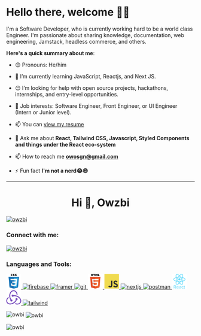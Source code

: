 # Hello there, welcome 👋🏾



I'm a Software Developer, who is currently working hard to be a world class Engineer. I'm passionate about sharing knowledge, documentation, web engineering, Jamstack, headless commerce, and others.

**Here's a quick summary about me**:

- 😊 Pronouns: He/him
- 🌱 I’m currently learning JavaScript, Reactjs, and Next JS.
- 😊 I’m looking for help with open source projects, hackathons, internships, and entry-level opportunities.
- 💼 Job interests: Software Engineer, Front Engineer, or UI Engineer (Intern or Junior level).
- 📫 You can [view my resume](https://drive.google.com/file/d/1Ya_R8Jbo3hhFuGp-ZiZLqKQ8ZD7OqI1t/view?usp=drivesdk) 
- 💬 Ask me about **React, Tailwind CSS, Javascript, Styled Components and things under the React eco-system**

- 📫 How to reach me **owosgn@gmail.com**

- ⚡ Fun fact **I'm not a nerd😂😎**
---
<h1 align="center">Hi 👋, Owzbi</h1>

<p align="left"> <a href="https://twitter.com/owzbi" target="blank"><img src="https://img.shields.io/twitter/follow/owzbi?logo=twitter&style=for-the-badge" alt="owzbi" /></a> </p>




<h3 align="left">Connect with me:</h3>
<p align="left">
<a href="https://twitter.com/owzbi" target="blank"><img align="center" src="https://raw.githubusercontent.com/rahuldkjain/github-profile-readme-generator/master/src/images/icons/Social/twitter.svg" alt="owzbi" height="30" width="40" /></a>
</p>

<h3 align="left">Languages and Tools:</h3>
<p align="left"> <a href="https://www.w3schools.com/css/" target="_blank" rel="noreferrer"> <img src="https://raw.githubusercontent.com/devicons/devicon/master/icons/css3/css3-original-wordmark.svg" alt="css3" width="40" height="40"/> </a> <a href="https://firebase.google.com/" target="_blank" rel="noreferrer"> <img src="https://www.vectorlogo.zone/logos/firebase/firebase-icon.svg" alt="firebase" width="40" height="40"/> </a> <a href="https://www.framer.com/" target="_blank" rel="noreferrer"> <img src="https://www.vectorlogo.zone/logos/framer/framer-icon.svg" alt="framer" width="40" height="40"/> </a> <a href="https://git-scm.com/" target="_blank" rel="noreferrer"> <img src="https://www.vectorlogo.zone/logos/git-scm/git-scm-icon.svg" alt="git" width="40" height="40"/> </a> <a href="https://www.w3.org/html/" target="_blank" rel="noreferrer"> <img src="https://raw.githubusercontent.com/devicons/devicon/master/icons/html5/html5-original-wordmark.svg" alt="html5" width="40" height="40"/> </a> <a href="https://developer.mozilla.org/en-US/docs/Web/JavaScript" target="_blank" rel="noreferrer"> <img src="https://raw.githubusercontent.com/devicons/devicon/master/icons/javascript/javascript-original.svg" alt="javascript" width="40" height="40"/> </a> <a href="https://nextjs.org/" target="_blank" rel="noreferrer"> <img src="https://cdn.worldvectorlogo.com/logos/nextjs-2.svg" alt="nextjs" width="40" height="40"/> </a> <a href="https://postman.com" target="_blank" rel="noreferrer"> <img src="https://www.vectorlogo.zone/logos/getpostman/getpostman-icon.svg" alt="postman" width="40" height="40"/> </a> <a href="https://reactjs.org/" target="_blank" rel="noreferrer"> <img src="https://raw.githubusercontent.com/devicons/devicon/master/icons/react/react-original-wordmark.svg" alt="react" width="40" height="40"/> </a> <a href="https://redux.js.org" target="_blank" rel="noreferrer"> <img src="https://raw.githubusercontent.com/devicons/devicon/master/icons/redux/redux-original.svg" alt="redux" width="40" height="40"/> </a> <a href="https://tailwindcss.com/" target="_blank" rel="noreferrer"> <img src="https://www.vectorlogo.zone/logos/tailwindcss/tailwindcss-icon.svg" alt="tailwind" width="40" height="40"/> </a> </p>

<p><img align="left" src="https://github-readme-stats.vercel.app/api/top-langs?username=owbi&show_icons=true&locale=en&layout=compact" alt="owbi" /></p>

<p>&nbsp;<img align="center" src="https://github-readme-stats.vercel.app/api?username=owbi&show_icons=true&locale=en" alt="owbi" /></p>

<p><img align="center" src="https://github-readme-streak-stats.herokuapp.com/?user=owbi&" alt="owbi" /></p>
